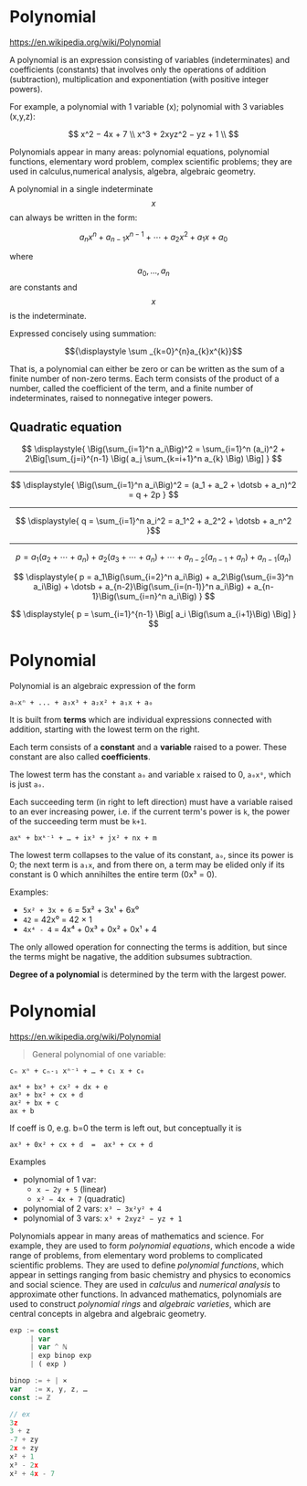 # Polynomial

https://en.wikipedia.org/wiki/Polynomial

A polynomial is an expression consisting of variables (indeterminates) and coefficients (constants) that involves only the operations of addition (subtraction), multiplication and exponentiation (with positive integer powers).

For example, a polynomial with 1 variable (x); polynomial with 3 variables (x,y,z):

$$
x^2 − 4x + 7 \\
x^3 + 2xyz^2 − yz + 1  \\
$$

Polynomials appear in many areas: polynomial equations, polynomial functions, elementary word problem, complex scientific problems; they are used in calculus,numerical analysis, algebra, algebraic geometry.


A polynomial in a single indeterminate $$x$$ can always be written in the form:

$$a_{n} x^{n} + a_{n-1} x^{n-1} + \dotsb + a_{2} x^{2} + a_{1} x+a_{0}$$

where $$a_{0},\ldots ,a_{n}$$ are constants and $$x$$ is the indeterminate.

Expressed concisely using summation:

$${\displaystyle \sum _{k=0}^{n}a_{k}x^{k}}$$

That is, a polynomial can either be zero or can be written as the sum of a finite number of non-zero terms. Each term consists of the product of a number, called the coefficient of the term, and a finite number of indeterminates, raised to nonnegative integer powers.

## Quadratic equation

$$
\displaystyle{
\Big(\sum_{i=1}^n a_i\Big)^2 =
\sum_{i=1}^n (a_i)^2 +
2\Big[\sum_{j=i}^{n-1} \Big( a_j \sum_{k=i+1}^n a_{k} \Big) \Big]
}
$$

---

$$
\displaystyle{
\Big(\sum_{i=1}^n a_i\Big)^2 =
(a_1 + a_2 + \dotsb + a_n)^2 = 
q + 2p
}
$$

---
$$
\displaystyle{
q = \sum_{i=1}^n a_i^2 = a_1^2 + a_2^2 + \dotsb + a_n^2
}$$

---
$$
\displaystyle{
p =
a_1(a_2 + \dotsb + a_n) + 
a_2(a_3 + \dotsb + a_n) + 
  \dotsb + 
a_{n-2}(a_{n-1} + a_n) + 
a_{n-1}(a_n)
}
$$

$$
\displaystyle{
p =
  a_1\Big(\sum_{i=2}^n a_i\Big) + 
  a_2\Big(\sum_{i=3}^n a_i\Big) + 
  \dotsb + 
  a_{n-2}\Big(\sum_{i=(n-1)}^n a_i\Big) + 
  a_{n-1}\Big(\sum_{i=n}^n a_i\Big)
}
$$


$$
\displaystyle{
p = \sum_{i=1}^{n-1} 
\Big[
  a_i \Big(\sum a_{i+1}\Big)
\Big]
}
$$

# Polynomial

Polynomial is an algebraic expression of the form

    aₙxⁿ + ... + a₃x³ + a₂x² + a₁x + a₀

It is built from **terms** which are individual expressions connected with addition, starting with the lowest term on the right.

Each term consists of a **constant** and a **variable** raised to a power. These constant are also called **coefficients**.

The lowest term has the constant `a₀` and variable `x` raised to 0, `a₀x⁰`, which is just `a₀`.

Each succeeding term (in right to left direction) must have a variable raised to an ever increasing power, i.e. if the current term's power is `k`, the power of the succeeding term must be `k+1`.

    axᵏ + bxᵏ⁻¹ + … + ix³ + jx² + nx + m

The lowest term collapses to the value of its constant, `a₀`, since its power is 0; the next term is `a₁x`, and from there on, a term may be elided only if its constant is 0 which annihiltes the entire term (0x³ = 0).

Examples:
- `5x² + 3x + 6` = 5x² + 3x¹ + 6x⁰
- `42`           = 42x⁰ = 42 × 1
- `4x⁴ - 4`      = 4x⁴ + 0x³ + 0x² + 0x¹ + 4

The only allowed operation for connecting the terms is addition, but since the terms might be nagative, the addition subsumes subtraction.

**Degree of a polynomial** is determined by the term with the largest power.

# Polynomial

https://en.wikipedia.org/wiki/Polynomial




>General polynomial of one variable:

    cₙ xⁿ + cₙ˗₁ xⁿ⁻¹ + … + c₁ x + c₀

    ax⁴ + bx³ + cx² + dx + e
    ax³ + bx² + cx + d
    ax² + bx + c
    ax + b

If coeff is 0, e.g. b=0 the term is left out, but conceptually it is

    ax³ + 0x² + cx + d  =  ax³ + cx + d

Examples
- polynomial of 1 var:
  - `x − 2y + 5` (linear)
  - `x² − 4x + 7` (quadratic)
- polynomial of 2 vars: `x³ − 3x²y² + 4`
- polynomial of 3 vars: `x³ + 2xyz² − yz + 1`


Polynomials appear in many areas of mathematics and science. For example, they are used to form *polynomial equations*, which encode a wide range of problems, from elementary word problems to complicated scientific problems. They are used to define *polynomial functions*, which appear in settings ranging from basic chemistry and physics to economics and social science. They are used in *calculus* and *numerical analysis* to approximate other functions. In advanced mathematics, polynomials are used to construct *polynomial rings* and *algebraic varieties*, which are central concepts in algebra and algebraic geometry.


```js
exp := const
     | var
     | var ^ ℕ
     | exp binop exp
     | ( exp )

binop := + | ⨯
var   := x, y, z, …
const := ℤ

// ex
3z
3 + z
-7 + zy
2x + zy
x² + 1
x³ - 2x
x² + 4x - 7
```
